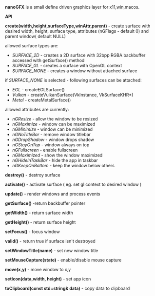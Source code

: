 **nanoGFX** is a small define driven graphics layer for x11,win,macos.

**API**

  **create(width,height,surfaceType,winAttr,parent)** - create surface with desired width, height, surface type, attributes (nGFlags - default 0) and parent window( default NULL)
   
   allowed surface types are:

   * *SURFACE_2D* - creates a 2D surface with 32bpp RGBA backbuffer accessed with getSurface() method
   * *SURFACE_GL* - creates a surface with OpenGL context
   * *SURFACE_NONE* - creates a window without attached surface

   if *SURFACE_NONE* is selected - following surfaces can be attached:
   * *EGL* - createEGLSurface()
   * *Vulkan* - createVulkanSurface(VkInstance, VkSurfaceKHR*)
   * *Metal* - createMetalSurface()


  allowed attributes are currently:

   * *nGResize*  - allow the window to be resized
   * *nGMaximize*  - window can be maximized
   * *nGMinimize*  - window can be minimized
   * *nGNoTitleBar* - remove window titlebar
   * *nGDropShadow* - window drops shadow
   * *nGStayOnTop*  - window always on top
   * *nGFullscreen* - enable fullscreen
   * *nGMaximized* - show the window maximized
   * *nGHideInTaskBar* - hide the app in taskbar
   * *nGKeepOnBottom* - keep the window below others


  **destroy()** - destroy surface

  **activate()** - activate surface ( eg. set gl context to desired window )
  
  **update()** - render windows and process events

  **getSurface()** -return backbuffer pointer

  **getWidth()** - return surface width

  **getHeight()** - return surface height

  **setFocus()** - focus window

  **valid()** - return true if surface isn't destroyed

  **setWindowTitle(name)** - set new window title

  **setMouseCapture(state)** - enable/disable mouse capture

  **move(x,y)** -  move window to x,y

  **setIcon(data,width, height)** - set app icon

  **toClipboard(const std::string& data)** - copy data to clipboard

